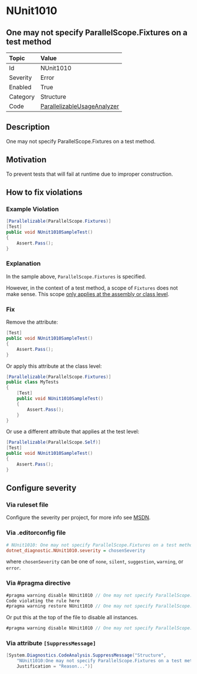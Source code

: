 # NUnit1010

## One may not specify ParallelScope.Fixtures on a test method

| Topic    | Value
| :--      | :--
| Id       | NUnit1010
| Severity | Error
| Enabled  | True
| Category | Structure
| Code     | [ParallelizableUsageAnalyzer](https://github.com/nunit/nunit.analyzers/blob/master/src/nunit.analyzers/ParallelizableUsage/ParallelizableUsageAnalyzer.cs)

## Description

One may not specify ParallelScope.Fixtures on a test method.

## Motivation

To prevent tests that will fail at runtime due to improper construction.

## How to fix violations

### Example Violation

```csharp
[Parallelizable(ParallelScope.Fixtures)]
[Test]
public void NUnit1010SampleTest()
{
    Assert.Pass();
}
```

### Explanation

In the sample above, `ParallelScope.Fixtures` is specified.

However, in the context of a test method, a scope of `Fixtures` does not make sense. This scope [only applies at the assembly or class level](https://github.com/nunit/docs/wiki/Parallelizable-Attribute).

### Fix

Remove the attribute:

```csharp
[Test]
public void NUnit1010SampleTest()
{
    Assert.Pass();
}
```

Or apply this attribute at the class level:

```csharp
[Parallelizable(ParallelScope.Fixtures)]
public class MyTests
{
    [Test]
    public void NUnit1010SampleTest()
    {
        Assert.Pass();
    }
}
```

Or use a different attribute that applies at the test level:

```csharp
[Parallelizable(ParallelScope.Self)]
[Test]
public void NUnit1010SampleTest()
{
    Assert.Pass();
}
```

<!-- start generated config severity -->
## Configure severity

### Via ruleset file

Configure the severity per project, for more info see [MSDN](https://msdn.microsoft.com/en-us/library/dd264949.aspx).

### Via .editorconfig file

```ini
# NUnit1010: One may not specify ParallelScope.Fixtures on a test method
dotnet_diagnostic.NUnit1010.severity = chosenSeverity
```

where `chosenSeverity` can be one of `none`, `silent`, `suggestion`, `warning`, or `error`.

### Via #pragma directive

```csharp
#pragma warning disable NUnit1010 // One may not specify ParallelScope.Fixtures on a test method
Code violating the rule here
#pragma warning restore NUnit1010 // One may not specify ParallelScope.Fixtures on a test method
```

Or put this at the top of the file to disable all instances.

```csharp
#pragma warning disable NUnit1010 // One may not specify ParallelScope.Fixtures on a test method
```

### Via attribute `[SuppressMessage]`

```csharp
[System.Diagnostics.CodeAnalysis.SuppressMessage("Structure",
    "NUnit1010:One may not specify ParallelScope.Fixtures on a test method",
    Justification = "Reason...")]
```
<!-- end generated config severity -->
